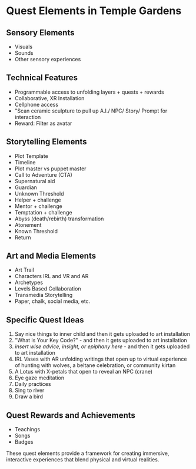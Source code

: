 # Quest Elements in Temple Gardens

## Sensory Elements
- Visuals
- Sounds
- Other sensory experiences

## Technical Features
- Programmable access to unfolding layers + quests + rewards
- Collaborative, XR Installation
- Cellphone access
- "Scan ceramic sculpture to pull up A.I./ NPC/ Story/ Prompt for interaction
- Reward: Filter as avatar

## Storytelling Elements
- Plot Template
- Timeline
- Plot master vs puppet master
- Call to Adventure (CTA)
- Supernatural aid
- Guardian
- Unknown Threshold
- Helper + challenge
- Mentor + challenge
- Temptation + challenge
- Abyss (death/rebirth) transformation
- Atonement
- Known Threshold
- Return

## Art and Media Elements
- Art Trail
- Characters IRL and VR and AR
- Archetypes
- Levels Based Collaboration
- Transmedia Storytelling
- Paper, chalk, social media, etc.

## Specific Quest Ideas
1. Say nice things to inner child and then it gets uploaded to art installation
2. "What is Your Key Code?" - and then it gets uploaded to art installation
3. *insert wise advice, insight, or epiphany here* - and then it gets uploaded to art installation
4. IRL Vases with AR unfolding writings that open up to virtual experience of hunting with wolves, a beltane celebration, or community kirtan
5. A Lotus with X-petals that open to reveal an NPC (crane)
6. Eye gaze meditation
7. Daily practices
8. Sing to river
9. Draw a bird

## Quest Rewards and Achievements
- Teachings
- Songs
- Badges

These quest elements provide a framework for creating immersive, interactive experiences that blend physical and virtual realities.